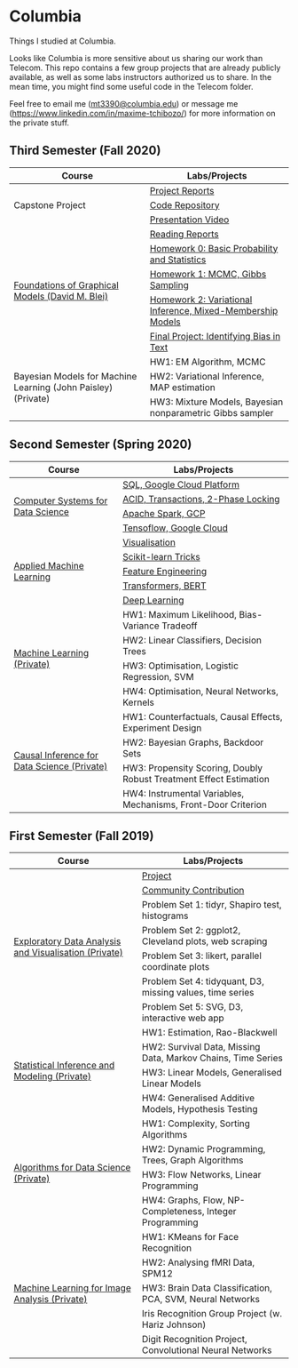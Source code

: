 # Columbia
Things I studied at Columbia.

Looks like Columbia is more sensitive about us sharing our work than Telecom. This repo contains a few group projects that are already publicly available, as well as some labs instructors authorized us to share. In the mean time, you might find some useful code in the Telecom folder.

Feel free to email me (mt3390@columbia.edu) or message me (https://www.linkedin.com/in/maxime-tchibozo/) for more information on the private stuff.




## Third Semester (Fall 2020)


<table>
    <thead>
        <tr>
            <th>Course</th>
            <th>Labs/Projects</th>
        </tr>
    </thead>
    <tbody>
         <!-- Capstone Project -->
         <tr>
              <td rowspan=3><a>Capstone Project</a></td>
              <td><a href="">Project Reports </a></td>
         </tr>
         <tr>
              <td><a href="">Code Repository</a></td>
         </tr>
         <tr>
              <td><a href="https://www.youtube.com/watch?v=Oe-qwGFXC3I">Presentation Video</a></td>
         </tr>
         <!-- Foundations of Graphical Models -->
         <tr>
              <td rowspan=5><a href="http://www.cs.columbia.edu/~blei/fogm/2020F/">Foundations of Graphical Models (David M. Blei)</a></td>
              <td><a href="https://github.com/mtchibozo/Columbia/tree/master/Foundations-Graphical-Models/Readings">Reading Reports</a></td>
         </tr>
         <tr>
              <td><a href="https://github.com/mtchibozo/Columbia/blob/master/Foundations-Graphical-Models/Homeworks/MT3390_FGM_HW0.pdf">Homework 0: Basic Probability and Statistics</a></td>
         </tr>
         <tr>
              <td><a href="https://github.com/mtchibozo/Columbia/blob/master/Foundations-Graphical-Models/Homeworks/MT3390_FGM_HW1.pdf">Homework 1: MCMC, Gibbs Sampling</a></td>
         </tr>
         <tr>
              <td><a href="https://github.com/mtchibozo/Columbia/blob/master/Foundations-Graphical-Models/Homeworks/MT3390_FGM_HW2.pdf">Homework 2: Variational Inference, Mixed-Membership Models</a></td>
         </tr>       
          <tr>
              <td><a href="https://github.com/mtchibozo/Columbia/blob/master/Foundations-Graphical-Models/Final%20Project/Final%20Project%20-%20Bias%20Check%20-%20Maxime%20Tchibozo.pdf">Final Project: Identifying Bias in Text</a></td>
         </tr> 
         <!-- Bayesian Models for Machine Learning -->
         <tr>
              <td rowspan=3><a>Bayesian Models for Machine Learning (John Paisley) (Private)</a></td>
              <td><a>HW1: EM Algorithm, MCMC</a></td>
         </tr>
         <tr>
              <td><a>HW2: Variational Inference, MAP estimation</a></td>
         </tr>
         <tr>
              <td><a>HW3: Mixture Models, Bayesian nonparametric Gibbs sampler</a></td>
         </tr>
    </tbody>
</table>

## Second Semester (Spring 2020)

<table>
    <thead>
        <tr>
            <th>Course</th>
            <th>Labs/Projects</th>
        </tr>
    </thead>
    <tbody>
         <!-- Computer Systems for Data Science -->
         <tr>
              <td rowspan=4><a href="https://cs-w4121.github.io/">Computer Systems for Data Science</a></td>
              <td><a href="https://cs-w4121.github.io/homeworks/hw1.html">SQL, Google Cloud Platform </a></td>
         </tr>
         <tr>
              <td><a href="https://cs-w4121.github.io/homeworks/WrittenHW1.html">ACID, Transactions, 2-Phase Locking</a></td>
         </tr>
         <tr>
              <td><a href="https://cs-w4121.github.io/homeworks/hw2.html">Apache Spark, GCP</a></td>
         </tr>
          <tr>
              <td><a href="https://cs-w4121.github.io/homeworks/hw3.html">Tensoflow, Google Cloud</a></td>
         </tr>
         <!-- Applied Machine Learning -->
         <tr>
              <td rowspan=5><a href="https://www.cs.columbia.edu/~amueller/comsw4995s19/schedule/#top">Applied Machine Learning</a></td>
              <td><a href="https://github.com/mtchibozo/Columbia/tree/master/Applied-Machine-Learning/HW1-Visualization">Visualisation</a></td>
         </tr>
         <tr>
              <td><a href="https://github.com/mtchibozo/Columbia/tree/master/Applied-Machine-Learning/HW2-sklearn-tricks">Scikit-learn Tricks</a></td>
         </tr>
         <tr>
              <td><a href="https://github.com/mtchibozo/Columbia/tree/master/Applied-Machine-Learning/HW3-Feature-Engineering">Feature Engineering</a></td>
         </tr>       
          <tr>
              <td><a href="https://github.com/mtchibozo/Columbia/tree/master/Applied-Machine-Learning/HW4-NLP-Transformers-BERT">Transformers, BERT</a></td>
         </tr>       
          <tr>
              <td><a href="https://github.com/mtchibozo/Columbia/tree/master/Applied-Machine-Learning/HW5-Deep-Learning">Deep Learning</a></td>
         </tr>
               <!-- Machine Learning -->
         <tr>
              <td rowspan=4><a href="https://www.datascience.columbia.edu/course-inventory">Machine Learning (Private)</a></td>
              <td><a>HW1: Maximum Likelihood, Bias-Variance Tradeoff</a></td>
         </tr>
         <tr>
              <td><a>HW2: Linear Classifiers, Decision Trees</a></td>
         </tr>       
         <tr>
              <td><a>HW3: Optimisation, Logistic Regression, SVM</a></td>
         </tr>       
         <tr>
              <td><a>HW4: Optimisation, Neural Networks, Kernels</a></td>
         </tr>       
         <!-- Causal Inference for Data Science -->
         <tr>
              <td rowspan=4><a href="https://www.datascience.columbia.edu/course-inventory">Causal Inference for Data Science (Private)</a></td>
              <td><a>HW1: Counterfactuals, Causal Effects, Experiment Design</a></td>
         </tr>
         <tr>
              <td><a>HW2: Bayesian Graphs, Backdoor Sets</a></td>
         </tr>
         <tr>
              <td><a>HW3: Propensity Scoring, Doubly Robust Treatment Effect Estimation</a></td>
         <tr>
              <td><a>HW4: Instrumental Variables, Mechanisms, Front-Door Criterion</a></td>
         </tr>
         </tr>
    </tbody>
</table>


## First Semester (Fall 2019)

<table>
    <thead>
        <tr>
            <th>Course</th>
            <th>Labs/Projects</th>
        </tr>
    </thead>
    <tbody>
         <!-- EDAV -->
         <tr>
              <td rowspan=7><a href="https://github.com/mtchibozo/Columbia/tree/master/Exploratory-Data-Analysis-And-Visualisation">Exploratory Data Analysis and Visualisation (Private)</a></td>
              <td><a href="https://github.com/mtchibozo/Columbia/tree/master/Exploratory-Data-Analysis-And-Visualisation/Data-Visualisation-Project">Project</a></td>
         </tr>
         <tr>
              <td><a href="https://github.com/mtchibozo/Columbia/tree/master/Exploratory-Data-Analysis-And-Visualisation/EDAV-Book-French-Translation">Community Contribution</a></td>
         </tr>
              <td><a>Problem Set 1: tidyr, Shapiro test, histograms</a></td>
         </tr>
              <td><a>Problem Set 2: ggplot2, Cleveland plots, web scraping</a></td>
         </tr>
              <td><a>Problem Set 3: likert, parallel coordinate plots</a></td>
         </tr>
              <td><a>Problem Set 4: tidyquant, D3, missing values, time series</a></td>
         </tr>
              <td><a>Problem Set 5: SVG, D3, interactive web app</a></td>
         </tr>         
               <!-- Stat Inference -->
         <tr>
              <td rowspan=4><a href="https://www.datascience.columbia.edu/course-inventory">Statistical Inference and Modeling (Private)</a></td>
              <td><a>HW1: Estimation, Rao-Blackwell</a></td>
         </tr>              
         <td><a>HW2: Survival Data, Missing Data, Markov Chains, Time Series</a></td>
         </tr>              
         <td><a>HW3: Linear Models, Generalised Linear Models</a></td>
         </tr>              
         <td><a>HW4: Generalised Additive Models, Hypothesis Testing</a></td>
         </tr>
         <!-- Algorithms for Data Science -->
         <tr>
              <td rowspan=4><a href="https://www.datascience.columbia.edu/course-inventory">Algorithms for Data Science (Private)</a></td>
              <td><a>HW1: Complexity, Sorting Algorithms</a></td>
         </tr>
         <tr>
              <td><a>HW2: Dynamic Programming, Trees, Graph Algorithms</a></td>
         </tr>
         <tr>
              <td><a>HW3: Flow Networks, Linear Programming </a></td>
         </tr>
         <tr>
              <td><a>HW4: Graphs, Flow, NP-Completeness, Integer Programming</a></td>
         </tr>
         <!-- ML for Image Analysis -->
         <tr>
              <td rowspan=5><a href="https://www.datascience.columbia.edu/course-inventory">Machine Learning for Image Analysis (Private)</a></td>
              <td><a>HW1: KMeans for Face Recognition</a></td>
         </tr>
         <tr>
              <td><a>HW2: Analysing fMRI Data, SPM12</a></td>
         </tr>
         <tr>
              <td><a>HW3: Brain Data Classification, PCA, SVM, Neural Networks</a></td>
         </tr>
         <tr>
              <td><a>Iris Recognition Group Project (w. Hariz Johnson)</a></td>
         </tr>         
         <tr>
              <td><a>Digit Recognition Project, Convolutional Neural Networks</a></td>
         </tr>
    </tbody>
</table>
